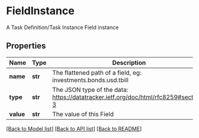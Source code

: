 # FieldInstance

A Task Definition/Task Instance Field instance

## Properties
Name | Type | Description | Notes
------------ | ------------- | ------------- | -------------
**name** | **str** | The flattened path of a field, eg: investments.bonds.usd.tbill | [optional] 
**type** | **str** | The JSON type of the data: https://datatracker.ietf.org/doc/html/rfc8259#section-3 | [optional] 
**value** | **str** | The value of this Field | [optional] 

[[Back to Model list]](../README.md#documentation-for-models) [[Back to API list]](../README.md#documentation-for-api-endpoints) [[Back to README]](../README.md)



